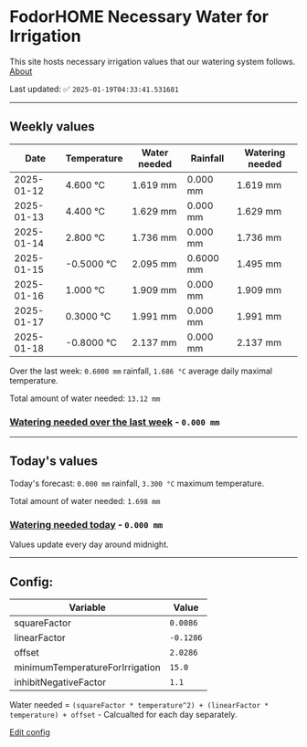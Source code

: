 # FodorHOME Necessary Water for Irrigation

This site hosts necessary irrigation values that our watering system follows. [About](https://github.com/redyau/irrigation)

Last updated: ✅ `2025-01-19T04:33:41.531681`

---

## Weekly values

| Date | Temperature | Water needed | Rainfall | Watering needed |
|-----|-----|-----|-----|-----|
| 2025-01-12 | 4.600 °C | 1.619 mm | 0.000 mm | 1.619 mm |
| 2025-01-13 | 4.400 °C | 1.629 mm | 0.000 mm | 1.629 mm |
| 2025-01-14 | 2.800 °C | 1.736 mm | 0.000 mm | 1.736 mm |
| 2025-01-15 | -0.5000 °C | 2.095 mm | 0.6000 mm | 1.495 mm |
| 2025-01-16 | 1.000 °C | 1.909 mm | 0.000 mm | 1.909 mm |
| 2025-01-17 | 0.3000 °C | 1.991 mm | 0.000 mm | 1.991 mm |
| 2025-01-18 | -0.8000 °C | 2.137 mm | 0.000 mm | 2.137 mm |


Over the last week: `0.6000 mm` rainfall, `1.686 °C` average daily maximal temperature.

Total amount of water needed: `13.12 mm`

### [Watering needed over the last week](lastweek.txt) - `0.000 mm`

---

## Today's values

Today's forecast: `0.000 mm` rainfall, `3.300 °C` maximum temperature.

Total amount of water needed: `1.698 mm`

### [Watering needed today](today.txt) - `0.000 mm`

Values update every day around midnight.

---

## Config:

| Variable | Value |
|-----|-----|
| squareFactor | `0.0086` |
| linearFactor | `-0.1286` |
| offset | `2.0286` |
| minimumTemperatureForIrrigation | `15.0` |
| inhibitNegativeFactor | `1.1` |

Water needed = `(squareFactor * temperature^2) + (linearFactor * temperature) + offset` - Calcualted for each day separately.

[Edit config](https://github.com/RedyAu/irrigation/edit/main/config.json)

